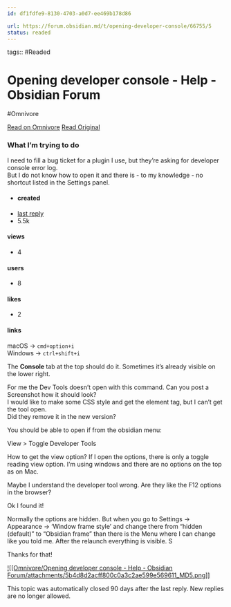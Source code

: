 ```yaml
---
id: df1fdfe9-8130-4703-a0d7-ee469b178d86

url: https://forum.obsidian.md/t/opening-developer-console/66755/5
status: readed
---
```



tags::  #Readed 

# Opening developer console - Help - Obsidian Forum
#Omnivore

[Read on Omnivore](https://omnivore.app/me/opening-developer-console-help-obsidian-forum-190e30a4f19)
[Read Original](https://forum.obsidian.md/t/opening-developer-console/66755/5)

### [](#what-im-trying-to-do-1)What I’m trying to do

I need to fill a bug ticket for a plugin I use, but they’re asking for developer console error log.  
But I do not know how to open it and there is - to my knowledge - no shortcut listed in the Settings panel.

* #### created
* [ last reply ](https://forum.obsidian.md/t/opening-developer-console/66755/8)
* 5.5k  
#### views
* 4  
#### users
* 8  
#### likes
* 2  
#### links

macOS → `cmd+option+i`  
Windows → `ctrl+shift+i`

The **Console** tab at the top should do it. Sometimes it’s already visible on the lower right.

For me the Dev Tools doesn’t open with this command. Can you post a Screenshot how it should look?  
I would like to make some CSS style and get the element tag, but I can’t get the tool open.  
Did they remove it in the new version?

You should be able to open if from the obsidian menu:

View > Toggle Developer Tools

How to get the view option? If I open the options, there is only a toggle reading view option. I’m using windows and there are no options on the top as on Mac.

Maybe I understand the developer tool wrong. Are they like the F12 options in the browser?

Ok I found it!

Normally the options are hidden. But when you go to Settings → Appearance → ‘Window frame style’ and change there from “hidden (default)” to “Obsidian frame” than there is the Menu where I can change like you told me. After the relaunch everything is visible. S

Thanks for that!

[![[Omnivore/Opening developer console - Help - Obsidian Forum/attachments/5b4d8d2acff800c0a3c2ae599e569611_MD5.png]]](https://forum.obsidian.md/uploads/default/original/3X/9/c/9c4a9b46351a873f75d2a830a1023ab1dbcc119c.png "image")

This topic was automatically closed 90 days after the last reply. New replies are no longer allowed.

